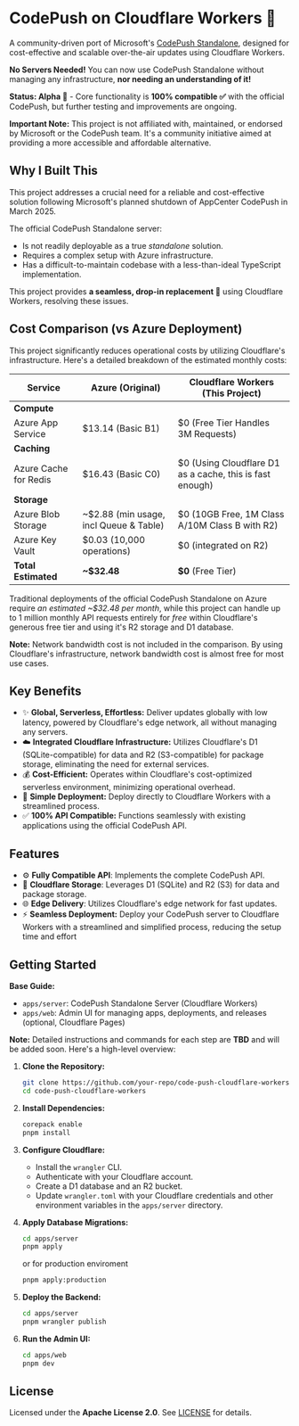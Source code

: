 # CodePush on Cloudflare Workers 🚀

A community-driven port of Microsoft's [CodePush Standalone](https://github.com/microsoft/code-push-server), designed for cost-effective and scalable over-the-air updates using Cloudflare Workers.

**No Servers Needed!** You can now use CodePush Standalone without managing any infrastructure, **nor needing an understanding of it!**

**Status: Alpha 🧪** - Core functionality is **100% compatible ✅** with the official CodePush, but further testing and improvements are ongoing.

**Important Note:** This project is not affiliated with, maintained, or endorsed by Microsoft or the CodePush team. It's a community initiative aimed at providing a more accessible and affordable alternative.

## Why I Built This

This project addresses a crucial need for a reliable and cost-effective solution following Microsoft's planned shutdown of AppCenter CodePush in March 2025.

The official CodePush Standalone server:
   - Is not readily deployable as a true *standalone* solution.
   - Requires a complex setup with Azure infrastructure.
   - Has a difficult-to-maintain codebase with a less-than-ideal TypeScript implementation.

This project provides **a seamless, drop-in replacement 🔌** using Cloudflare Workers, resolving these issues.

## Cost Comparison (vs Azure Deployment)

This project significantly reduces operational costs by utilizing Cloudflare's infrastructure. Here's a detailed breakdown of the estimated monthly costs:

| Service                  | Azure (Original)         | Cloudflare Workers (This Project)  |
|--------------------------|--------------------------|-----------------------------------|
| **Compute**             |                          |                                   |
| Azure App Service       | $13.14 (Basic B1)         | $0 (Free Tier Handles 3M Requests)  |
| **Caching**             |                          |                                  |
| Azure Cache for Redis   | $16.43 (Basic C0)         | $0 (Using Cloudflare D1 as a cache, this is fast enough)    |
| **Storage**            |                          |                                   |
| Azure Blob Storage      | ~$2.88 (min usage, incl Queue & Table) | $0 (10GB Free, 1M Class A/10M Class B with R2)  |
| Azure Key Vault    |$0.03 (10,000 operations)| $0 (integrated on R2)  |
| **Total Estimated**      | **~$32.48**               | **$0** (Free Tier)                |

Traditional deployments of the official CodePush Standalone on Azure require *an estimated ~$32.48 per month*, while this project can handle up to 1 million monthly API requests entirely for *free* within Cloudflare's generous free tier and using it's R2 storage and D1 database.

**Note:** Network bandwidth cost is not included in the comparison. By using Cloudflare's infrastructure, network bandwidth cost is almost free for most use cases.


## Key Benefits

*   ✨ **Global, Serverless, Effortless:** Deliver updates globally with low latency, powered by Cloudflare's edge network, all without managing any servers.
*   ☁️ **Integrated Cloudflare Infrastructure:**  Utilizes Cloudflare's D1 (SQLite-compatible) for data and R2 (S3-compatible) for package storage, eliminating the need for external services.
*   💰 **Cost-Efficient:** Operates within Cloudflare's cost-optimized serverless environment, minimizing operational overhead.
*   🚀 **Simple Deployment:** Deploy directly to Cloudflare Workers with a streamlined process.
*   ✅ **100% API Compatible:** Functions seamlessly with existing applications using the official CodePush API.

## Features

-   ⚙️ **Fully Compatible API**: Implements the complete CodePush API.
-   💾 **Cloudflare Storage**: Leverages D1 (SQLite) and R2 (S3) for data and package storage.
-   🌐 **Edge Delivery**: Utilizes Cloudflare's edge network for fast updates.
-   ⚡️ **Seamless Deployment:** Deploy your CodePush server to Cloudflare Workers with a streamlined and simplified process, reducing the setup time and effort

## Getting Started

**Base Guide:**
 - `apps/server`: CodePush Standalone Server (Cloudflare Workers)
 - `apps/web`: Admin UI for managing apps, deployments, and releases (optional, Cloudflare Pages)

**Note:** Detailed instructions and commands for each step are **TBD** and will be added soon. Here's a high-level overview:

1.  **Clone the Repository:**
    ```bash
    git clone https://github.com/your-repo/code-push-cloudflare-workers.git
    cd code-push-cloudflare-workers
    ```
2.  **Install Dependencies:**
    ```bash
    corepack enable
    pnpm install
    ```
3.  **Configure Cloudflare:**
    -   Install the `wrangler` CLI.
    -   Authenticate with your Cloudflare account.
    -   Create a D1 database and an R2 bucket.
    -   Update `wrangler.toml` with your Cloudflare credentials and other environment variables in the `apps/server` directory.
4.  **Apply Database Migrations:**

    ```bash
    cd apps/server
    pnpm apply
    ```
     or for production enviroment
    ```bash
    pnpm apply:production
    ```

5.  **Deploy the Backend:**
    ```bash
    cd apps/server
    pnpm wrangler publish
    ```
6.  **Run the Admin UI:**
    ```bash
    cd apps/web
    pnpm dev
    ```


## License

Licensed under the **Apache License 2.0**. See [LICENSE](LICENSE) for details.
